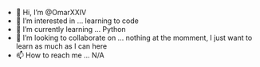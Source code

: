 - 👋 Hi, I’m @OmarXXIV
- 👀 I’m interested in ... learning to code
- 🌱 I’m currently learning ... Python
- 💞️ I’m looking to collaborate on ... nothing at the momment, I just want to learn as much as I can here
- 📫 How to reach me ... N/A

<!---
OmarXXIV/OmarXXIV is a ✨ special ✨ repository because its `README.md` (this file) appears on your GitHub profile.
You can click the Preview link to take a look at your changes.
--->
